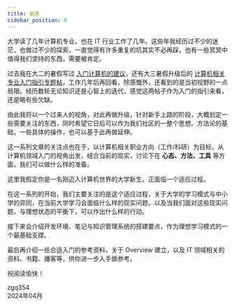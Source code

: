 ```yaml
---
title: 前言
sidebar_position: 0
---
```


大学读了几年计算机专业，也在 IT 行业工作了几年。这些年我经历过不少的迷茫，也做过不少的探索，一直觉得有许多重复的坑其实不必再踩，也有一些冥冥中值得我们坚持的东西，需要被肯定。

过去我在大二的暑假写过 [入门计算机的建议](https://0xffff.one/d/55)，还有大三暑假升级后的 [计算机相关专业入门指引专题帖](https://0xffff.one/d/350)，工作几年后再回看，除感慨外，还看到的是当初视野的一点局限。经历数轮无论知识还是心智上的迭代，感觉这两帖子作为入门的指引来看，还是略有些欠缺。

由此我将以一个过来人的视角，对此再做升级，针对新手上路的阶段，大概划定一些需要关注的东西，同时希望它日后可以作为我们社区的一整个思想、方法论的基础，一些具体的操作，也可以基于此再做延伸。

这一系列文章的关注点也在于，以计算机相关职业方向（工作/科研）为目标，从计算机领域入门的视角出发，结合当前的现实，讨论下在 **心态、方法、工具** 等方面，我们可以做什么样的准备。

这里我假定你是一名刚迈入计算机世界的大学新生，正面临一个适应过程。

在这一系列的开始，我们主要关注的是这个适应过程，关于大学的学习模式与中小学的异同，在当前大学学习会面临什么样的现实问题。以及当我们面对这些现实问题，与理想状态的平衡下，可以作出什么样的行动。

接下来会介绍开发环境、笔记与知识管理系统的搭建要点，作为理想学习模式的一个最基础支撑。

最后再介绍一些合适入门的参考资料，关于 Overview 建立，以及 IT 领域相关的资料、书籍、播客等，供你进一步入手做参考。

祝阅读愉快！

<p style={{ textAlign: 'right', paddingRight: '1em' }}>
zgq354<br />
2024年04月
</p>

